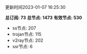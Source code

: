 更新时间2023-01-07 16:25:30

**总订阅: 73**
**总节点: 1473**
**有效节点: 530**
- ss节点: 207
- trojan节点: 115
- v2ray节点: 202
- ssr节点: 6
